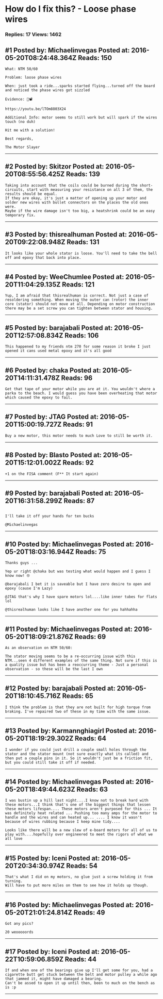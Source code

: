 # How do I fix this? - Loose phase wires

### Replies: 17 Views: 1462

## \#1 Posted by: Michaelinvegas Posted at: 2016-05-20T08:24:48.364Z Reads: 150

```
What: NTM 50/60

Problem: loose phase wires

When: just took a ride...sparks started flying...turned off the board and noticed the phase wires got sizzled

Evidence: 👀📽

https://youtu.be/lTOm8803X24

Additional Info: motor seems to still work but will spark if the wires touch (no duh)

Hit me with a solution! 

Best regards,

The Motor Slayer
```

---
## \#2 Posted by: Skitzor Posted at: 2016-05-20T08:55:56.425Z Reads: 139

```
Taking into account that the coils could be burned during the short-circuits, start with measuring your resistance on all 3 of them, the results should be equal.
If they are okay, it's just a matter of opening up your motor and solder new wires with bullet connectors on the places the old ones were. 
Maybe if the wire damage isn't too big, a heatshrink could be an easy temporary fix.
```

---
## \#3 Posted by: thisrealhuman Posted at: 2016-05-20T09:22:08.948Z Reads: 131

```
It looks like your whole stator is loose. You'll need to take the bell off and epoxy that back into place.
```

---
## \#4 Posted by: WeeChumlee Posted at: 2016-05-20T11:04:29.135Z Reads: 121

```
Yup, I am afraid that thisrealhuman is correct. Not just a case of resoldering something. When moving the outer can (rotor) the inner core (stator) should not move at all. Depending on motor construction there may be a set screw you can tighten between stator and housing.
```

---
## \#5 Posted by: barajabali Posted at: 2016-05-20T12:57:08.834Z Reads: 106

```
This happened to my friends ntm 270 for some reason it broke I just opened it cans used metal epoxy and it's all good
```

---
## \#6 Posted by: chaka Posted at: 2016-05-20T14:11:31.478Z Reads: 96

```
Get that tape of your motor while you are at it. You wouldn't where a parka to the beach. I would guess you have been overheating that motor which caused the epoxy to fail.
```

---
## \#7 Posted by: JTAG Posted at: 2016-05-20T15:00:19.727Z Reads: 91

```
Buy a new motor, this motor needs to much Love to still be worth it.
```

---
## \#8 Posted by: Blasto Posted at: 2016-05-20T15:12:01.002Z Reads: 92

```
+1 on the FISA comment (F** It start again)
```

---
## \#9 Posted by: barajabali Posted at: 2016-05-20T16:31:58.299Z Reads: 87

```

I'll take it off your hands for ten bucks

@Michaelinvegas
```

---
## \#10 Posted by: Michaelinvegas Posted at: 2016-05-20T18:03:16.944Z Reads: 75

```
Thanks guys ...

Yep ur right @chaka but was testing what would happen and I guess I know now! 🤓

@barajabali I bet it is saveable but I have zero desire to open and epoxy (cause I'm Lazy)

@JTAG that's why I have spare motors lol....like inner tubes for flats lol

@thisrealhuman looks like I have another one for you hahhahha
```

---
## \#11 Posted by: Michaelinvegas Posted at: 2016-05-20T18:09:21.876Z Reads: 69

```
As an observation on NTM 50/60:

The stator moving seems to be a re-occurring issue with this NTM...seen 4 different examples of the same thing. Not sure if this is a quality issue but has been a reoccurring theme - Just a personal observation - so these will be the last I own
```

---
## \#12 Posted by: barajabali Posted at: 2016-05-20T18:10:45.716Z Reads: 65

```
I think the problem is that they are not built for high torque from braking. I've repaired two of these in my time with the same issue.
```

---
## \#13 Posted by: Karmannghiagirl Posted at: 2016-05-20T18:19:29.302Z Reads: 64

```
I wonder if you could just drill a couple small holes through the stator and the stator mount (not sure exactly what its called) and then put a couple pins in it. So it wouldn't just be a friction fit, but you could still take it off if needed.
```

---
## \#14 Posted by: Michaelinvegas Posted at: 2016-05-20T18:49:44.623Z Reads: 63

```
I was bustin up a hill last night....I know not to break hard with these motors...I think that's one of the biggest things that lessen these motors lifespan.... These motors aren't purposed for this ... It was definitely heat related ... Pushing too many amps for the motor to handle and the wires and can heated up... .... I know it wasn't because of wires rubbing because I keep mine tidy....

Looks like there will be a new slew of e-board motors for all of us to play with....hopefully over engineered to meet the rigors of what we all love
```

---
## \#15 Posted by: Iceni Posted at: 2016-05-20T20:34:30.974Z Reads: 54

```
That's what I did on my motors, no glue just a screw holding it from turning.
Will have to put more miles on them to see how it holds up though.
```

---
## \#16 Posted by: Michaelinvegas Posted at: 2016-05-20T21:01:24.814Z Reads: 49

```
Got any pics?

20 weooooords
```

---
## \#17 Posted by: Iceni Posted at: 2016-05-22T10:59:06.859Z Reads: 44

```
If and when one of the bearings give up I'll get some for you, had a cigarette butt get stuck between the belt and motor pulley a while ago that jammed it, might have damaged a bearing.
Can't be assed to open it up until then, been to much on the bench as is :p
```

---
